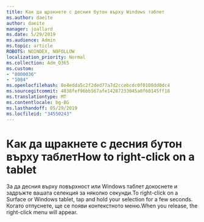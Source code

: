 ```yaml
---
title: Как да щракнете с десния бутон върху Windows таблет
ms.author: daeite
author: daeite
manager: joallard
ms.date: 5/29/2019
ms.audience: Admin
ms.topic: article
ROBOTS: NOINDEX, NOFOLLOW
localization_priority: Normal
ms.collection: Adm_O365
ms.custom:
- "8000036"
- "1084"
ms.openlocfilehash: 8e4edda5c2f2ded77a7d2ccebcdc0f0108dd0dc4
ms.sourcegitcommit: 4838fef96bb567afe14287233045a0f60145ff18
ms.translationtype: MT
ms.contentlocale: bg-BG
ms.lasthandoff: 05/29/2019
ms.locfileid: "34550243"
---
```

# <a name="how-to-right-click-on-a-tablet"></a><span data-ttu-id="87907-102">Как да щракнете с десния бутон върху таблет</span><span class="sxs-lookup"><span data-stu-id="87907-102">How to right-click on a tablet</span></span>

<span data-ttu-id="87907-103">За да десния върху повърхност или Windows таблет докоснете и задръжте вашата селекция за няколко секунди.</span><span class="sxs-lookup"><span data-stu-id="87907-103">To right-click on a Surface or Windows tablet, tap and hold your selection for a few seconds.</span></span> <span data-ttu-id="87907-104">Когато отпуснете, ще се появи контекстното меню.</span><span class="sxs-lookup"><span data-stu-id="87907-104">When you release, the right-click menu will appear.</span></span>